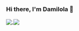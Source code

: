 ### Hi there, I'm Damilola 👋

<!--
**yoruba-codigy/yoruba-codigy** is a ✨ _special_ ✨ repository because its `README.md` (this file) appears on your GitHub profile.

Here are some ideas to get you started:

- 🔭 I’m currently working on ...
- 🌱 I’m currently learning ...
- 👯 I’m looking to collaborate on ...
- 🤔 I’m looking for help with ...
- 💬 Ask me about ...
- 📫 How to reach me: ...
- 😄 Pronouns: ...
- ⚡ Fun fact: ...
-->
<!--
<details>
  <summary> See Profile Metrics </summary>
  
  [![Nothing here? Click to view][imgurl]][imgurl]
  
</details>

[imgurl]: https://metrics.lecoq.io/h4ckitt?template=classic&languages=1&gists=1&languages.limit=8&languages.sections=most-used&languages.colors=github&languages.threshold=0%25&languages.indepth=false&languages.recent.load=300&languages.recent.days=14&config.timezone=Africa%2FLagos
  -->
  <!-- [![My Github Stats](https://github-readme-stats.vercel.app/api?username=h4ckitt&count_private=true&show_icons=true&theme=dark)](https://github-readme-stats.vercel.app/api?username=h4ckitt&count_private=true&show_icons=true&theme=dark) [![Top Langs](https://github-readme-stats.vercel.app/api/top-langs/?username=h4ckitt&theme=dark&layout=compact)](https://github-readme-stats.vercel.app/api/top-langs/?username=h4ckitt&theme=dark) -->
  
  <a href="https://github-readme-stats.vercel.app/api?username=h4ckitt&count_private=true&show_icons=true&theme=dark">
  <img align="center" src="https://github-readme-stats.vercel.app/api?username=h4ckitt&count_private=true&show_icons=true&theme=dark" />
</a>
<a href="https://github-readme-stats.vercel.app/api/top-langs/?username=h4ckitt&theme=dark&layout=compact">
  <img align="center" src="https://github-readme-stats.vercel.app/api/top-langs/?username=h4ckitt&theme=dark&layout=compact" />
</a>
